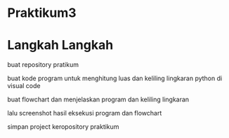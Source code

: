 # Praktikum3
<h1>Langkah Langkah</h1>

<p>buat repository pratikum</p>
<p>buat kode program untuk menghitung luas dan keliling lingkaran python di visual code</p>
<p>buat flowchart dan menjelaskan program dan keliling lingkaran </p>
<p>lalu screenshot hasil eksekusi program dan flowchart</p>
<p>simpan project keropository praktikum</p>

